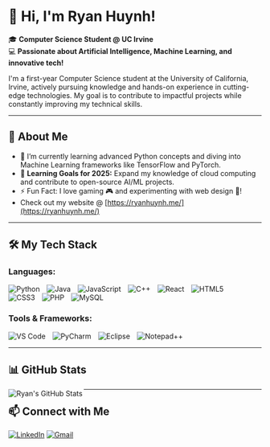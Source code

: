# 👋 Hi, I'm Ryan Huynh!  

🎓 **Computer Science Student @ UC Irvine**  
💻 **Passionate about Artificial Intelligence, Machine Learning, and innovative tech!**  

I'm a first-year Computer Science student at the University of California, Irvine, actively pursuing knowledge and hands-on experience in cutting-edge technologies. My goal is to contribute to impactful projects while constantly improving my technical skills.  

---

## 🌟 About Me  
- 🔭 I’m currently learning advanced Python concepts and diving into Machine Learning frameworks like TensorFlow and PyTorch.  
- 🌱 **Learning Goals for 2025:** Expand my knowledge of cloud computing and contribute to open-source AI/ML projects.  
- ⚡ Fun Fact: I love gaming 🎮 and experimenting with web design 🎨!
- Check out my website @ [https://ryanhuynh.me/](https://ryanhuynh.me/)

---

## 🛠️ My Tech Stack  

### Languages:
<div>
  <img src="https://img.shields.io/badge/python-3670A0?style=for-the-badge&logo=python&logoColor=ffdd54" alt="Python" style="display: inline-block; margin-right: 10px;">
  <img src="https://img.shields.io/badge/java-%23ED8B00.svg?style=for-the-badge&logo=openjdk&logoColor=white" alt="Java" style="display: inline-block; margin-right: 10px;">
  <img src="https://img.shields.io/badge/javascript-%23323330.svg?style=for-the-badge&logo=javascript&logoColor=%23F7DF1E" alt="JavaScript" style="display: inline-block; margin-right: 10px;">
  <img src="https://img.shields.io/badge/C++-%2300599C.svg?style=for-the-badge&logo=c%2B%2B&logoColor=white)" alt="C++" style="display: inline-block; margin-right: 10px;">
  <img src="https://img.shields.io/badge/React-%2320232a.svg?style=for-the-badge&logo=react&logoColor=white)" alt="React" style="display: inline-block; margin-right: 10px;">
  <img src="https://img.shields.io/badge/html5-%23E34F26.svg?style=for-the-badge&logo=html5&logoColor=white" alt="HTML5" style="display: inline-block; margin-right: 10px;">
  <img src="https://img.shields.io/badge/css3-%231572B6.svg?style=for-the-badge&logo=css3&logoColor=white" alt="CSS3" style="display: inline-block; margin-right: 10px;">
  <img src="https://img.shields.io/badge/php-%23777BB4.svg?style=for-the-badge&logo=php&logoColor=white" alt="PHP" style="display: inline-block; margin-right: 10px;">
  <img src="https://img.shields.io/badge/mysql-4479A1.svg?style=for-the-badge&logo=mysql&logoColor=white" alt="MySQL" style="display: inline-block; margin-right: 10px;">
</div>

### Tools & Frameworks:
<div>
  <img src="https://custom-icon-badges.demolab.com/badge/Visual%20Studio%20Code-0078d7.svg?style=for-the-badge&logo=vsc&logoColor=white" alt="VS Code" style="display: inline-block; margin-right: 10px;">
  <img src="https://img.shields.io/badge/pycharm-143?style=for-the-badge&logo=pycharm&logoColor=black&color=black&labelColor=green" alt="PyCharm" style="display: inline-block; margin-right: 10px;">
  <img src="https://img.shields.io/badge/Eclipse-FE7A16.svg?style=for-the-badge&logo=Eclipse&logoColor=white" alt="Eclipse" style="display: inline-block; margin-right: 10px;">
  <img src="https://img.shields.io/badge/Notepad++-90E59A.svg?style=for-the-badge&logo=notepad%2b%2b&logoColor=black" alt="Notepad++" style="display: inline-block; margin-right: 10px;">
</div>


---

## 📊 GitHub Stats  

<img align="left" alt="Ryan's GitHub Stats" src="https://github-readme-stats.vercel.app/api?username=rhuynh06&show_icons=true&theme=radical&hide_border=false&border_color=ffffff&title_color=00BFFF&icon_color=DC143C&text_color=00BFFF&bg_color=000000"/>  

---

## 📫 Connect with Me  

[![LinkedIn](https://img.shields.io/badge/linkedin-%230077B5.svg?style=for-the-badge&logo=linkedin&logoColor=white)](https://www.linkedin.com/in/ryan-huynh-937916248/)
[![Gmail](https://img.shields.io/badge/Gmail-D14836?style=for-the-badge&logo=gmail&logoColor=white)](mailto:ryanhuynh200604@gmail.com)  
